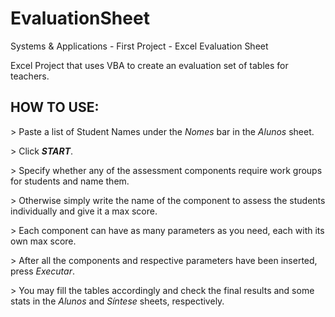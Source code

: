 # EvaluationSheet
Systems &amp; Applications - First Project - Excel Evaluation Sheet

Excel Project that uses VBA to create an evaluation set of tables for teachers.

## **HOW TO USE:**

\> Paste a list of Student Names under the *Nomes* bar in the *Alunos* sheet.

\> Click ***START***.

\> Specify whether any of the assessment components require work groups for students and name them.

\> Otherwise simply write the name of the component to assess the students individually and give it a max score.

\> Each component can have as many parameters as you need, each with its own max score.

\> After all the components and respective parameters have been inserted, press *Executar*.

\> You may fill the tables accordingly and check the final results and some stats in the *Alunos* and *Síntese* sheets, respectively.

